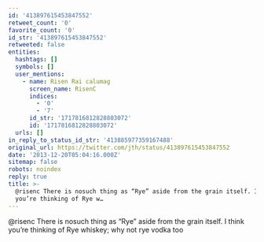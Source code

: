 ```yaml
---
id: '413897615453847552'
retweet_count: '0'
favorite_count: '0'
id_str: '413897615453847552'
retweeted: false
entities:
  hashtags: []
  symbols: []
  user_mentions:
    - name: Risen Rai calumag
      screen_name: RisenC
      indices:
        - '0'
        - '7'
      id_str: '1717816812828803072'
      id: '1717816812828803072'
  urls: []
in_reply_to_status_id_str: '413885977359167488'
original_url: https://twitter.com/jth/status/413897615453847552
date: '2013-12-20T05:04:16.000Z'
sitemap: false
robots: noindex
reply: true
title: >-
  @risenc There is nosuch thing as “Rye” aside from the grain itself. I think
  you’re thinking of Rye w…
---
```


@risenc There is nosuch thing as “Rye” aside from the grain itself. I think you’re thinking of Rye whiskey; why not rye vodka too